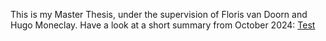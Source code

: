This is my Master Thesis, under the supervision of Floris van Doorn and Hugo Moneclay. Have a look at a short summary from October 2024: [Test](https://raw.githubusercontent.com/InftyCat/MasterThesis/Zariski/MasterThesisSummary.pdf)
